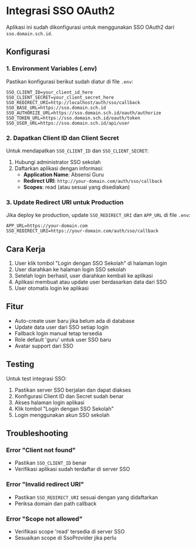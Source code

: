 # Integrasi SSO OAuth2

Aplikasi ini sudah dikonfigurasi untuk menggunakan SSO OAuth2 dari `sso.domain.sch.id`.

## Konfigurasi

### 1. Environment Variables (.env)
Pastikan konfigurasi berikut sudah diatur di file `.env`:

```env
SSO_CLIENT_ID=your_client_id_here
SSO_CLIENT_SECRET=your_client_secret_here  
SSO_REDIRECT_URI=http://localhost/auth/sso/callback
SSO_BASE_URL=https://sso.domain.sch.id
SSO_AUTHORIZE_URL=https://sso.domain.sch.id/oauth/authorize
SSO_TOKEN_URL=https://sso.domain.sch.id/oauth/token
SSO_USER_URL=https://sso.domain.sch.id/api/user
```

### 2. Dapatkan Client ID dan Client Secret
Untuk mendapatkan `SSO_CLIENT_ID` dan `SSO_CLIENT_SECRET`:

1. Hubungi administrator SSO sekolah
2. Daftarkan aplikasi dengan informasi:
   - **Application Name**: Absensi Guru
   - **Redirect URI**: `http://your-domain.com/auth/sso/callback`
   - **Scopes**: read (atau sesuai yang disediakan)

### 3. Update Redirect URI untuk Production
Jika deploy ke production, update `SSO_REDIRECT_URI` dan `APP_URL` di file `.env`:

```env
APP_URL=https://your-domain.com
SSO_REDIRECT_URI=https://your-domain.com/auth/sso/callback
```

## Cara Kerja

1. User klik tombol "Login dengan SSO Sekolah" di halaman login
2. User diarahkan ke halaman login SSO sekolah
3. Setelah login berhasil, user diarahkan kembali ke aplikasi
4. Aplikasi membuat atau update user berdasarkan data dari SSO
5. User otomatis login ke aplikasi

## Fitur

- Auto-create user baru jika belum ada di database
- Update data user dari SSO setiap login
- Fallback login manual tetap tersedia
- Role default 'guru' untuk user SSO baru
- Avatar support dari SSO

## Testing

Untuk test integrasi SSO:

1. Pastikan server SSO berjalan dan dapat diakses
2. Konfigurasi Client ID dan Secret sudah benar  
3. Akses halaman login aplikasi
4. Klik tombol "Login dengan SSO Sekolah"
5. Login menggunakan akun SSO sekolah

## Troubleshooting

### Error "Client not found"
- Pastikan `SSO_CLIENT_ID` benar
- Verifikasi aplikasi sudah terdaftar di server SSO

### Error "Invalid redirect URI" 
- Pastikan `SSO_REDIRECT_URI` sesuai dengan yang didaftarkan
- Periksa domain dan path callback

### Error "Scope not allowed"
- Verifikasi scope 'read' tersedia di server SSO
- Sesuaikan scope di SsoProvider jika perlu